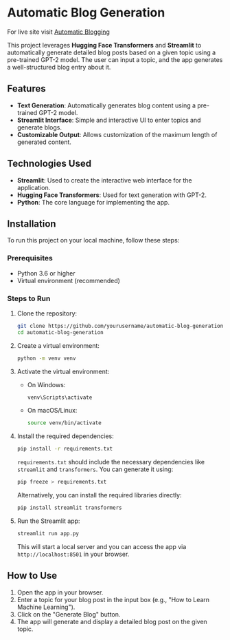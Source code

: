 # Automatic Blog Generation
For live site visit [Automatic Blogging](https://automatic-blogging.onrender.com/)

This project leverages **Hugging Face Transformers** and **Streamlit** to automatically generate detailed blog posts based on a given topic using a pre-trained GPT-2 model. The user can input a topic, and the app generates a well-structured blog entry about it.

## Features

- **Text Generation**: Automatically generates blog content using a pre-trained GPT-2 model.
- **Streamlit Interface**: Simple and interactive UI to enter topics and generate blogs.
- **Customizable Output**: Allows customization of the maximum length of generated content.

## Technologies Used

- **Streamlit**: Used to create the interactive web interface for the application.
- **Hugging Face Transformers**: Used for text generation with GPT-2.
- **Python**: The core language for implementing the app.

## Installation

To run this project on your local machine, follow these steps:

### Prerequisites

- Python 3.6 or higher
- Virtual environment (recommended)

### Steps to Run

1. Clone the repository:

    ```bash
    git clone https://github.com/yourusername/automatic-blog-generation.git
    cd automatic-blog-generation
    ```

2. Create a virtual environment:

    ```bash
    python -m venv venv
    ```

3. Activate the virtual environment:

    - On Windows:

      ```bash
      venv\Scripts\activate
      ```

    - On macOS/Linux:

      ```bash
      source venv/bin/activate
      ```

4. Install the required dependencies:

    ```bash
    pip install -r requirements.txt
    ```

    `requirements.txt` should include the necessary dependencies like `streamlit` and `transformers`. You can generate it using:

    ```bash
    pip freeze > requirements.txt
    ```

    Alternatively, you can install the required libraries directly:

    ```bash
    pip install streamlit transformers
    ```

5. Run the Streamlit app:

    ```bash
    streamlit run app.py
    ```

    This will start a local server and you can access the app via `http://localhost:8501` in your browser.

## How to Use

1. Open the app in your browser.
2. Enter a topic for your blog post in the input box (e.g., "How to Learn Machine Learning").
3. Click on the "Generate Blog" button.
4. The app will generate and display a detailed blog post on the given topic.

